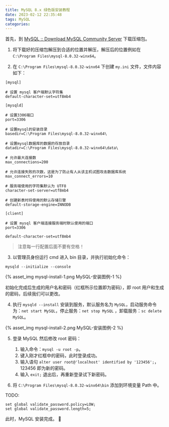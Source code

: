 ```yaml
---
title: MySQL 8.x 绿色版安装教程
date: 2023-02-12 22:35:48
tags: MySQL
categories:
---
```


首先，到 [MySQL :: Download MySQL Community Server](https://dev.mysql.com/downloads/mysql/) 下载压缩包。

<!--more-->

1. 将下载好的压缩包解压到合适的位置并解压，解压后的位置例如在 `C:\Program Files\mysql-8.0.32-winx64`。

2. 在 `C:\Program Files\mysql-8.0.32-winx64` 下创建 `my.ini` 文件，文件内容如下：

```
[mysql]

# 设置 mysql 客户端默认字符集
default-character-set=utf8mb4

[mysqld]

# 设置3306端口
port=3306

# 设置mysql的安装目录
basedir=C:\Program Files\mysql-8.0.32-winx64\

# 设置mysql数据库的数据的存放目录
datadir=C:\Program Files\mysql-8.0.32-winx64\data\

# 允许最大连接数
max_connections=200

# 允许连接失败的次数，这是为了防止有人从该主机试图攻击数据库系统
max_connect_errors=10

# 服务端使用的字符集默认为 UTF8
character-set-server=utf8mb4

# 创建新表时将使用的默认存储引擎
default-storage-engine=INNODB

[client]

# 设置 mysql 客户端连接服务端时默认使用的端口
port=3306

default-character-set=utf8mb4
```
> 注意每一行配置后面不要有空格！

3. 以管理员身份运行 cmd 进入 bin 目录，并执行初始化命令：

```
mysqld --initialize --console
```

{% asset_img mysql-install-1.png MySQL-安装图例-1 %}

初始化完成后生成的用户名和密码（红框所示位置即为密码），即 root 用户和生成的密码，后续我们可以更改。

4. 执行 `mysqld --install` 安装到服务，默认服务名为 `MySQL`，启动服务命令为：`net start MySQL`，停止服务：`net stop MySQL` ，卸载服务：`sc delete MySQL`。

{% asset_img mysql-install-2.png MySQL-安装图例-2 %}

5. 登录 MySQL 然后修改 root 密码：
    1. 输入命令：`mysql -u root -p`。
    2. 键入刚才红框中的密码，此时登录成功。
    3. 输入语句 `alter user root@'localhost' identified by '123456';`，123456 即为新的密码。
    4. 输入 `exit;` 退出后，再重新登录试下新密码。

6. 将 `C:\Program Files\mysql-8.0.32-winx64\bin` 添加到环境变量 Path 中。

TODO:

```
set global validate_password.policy=LOW;
set global validate_password.length=5;
```

此时，MySQL 安装完成。 👏

